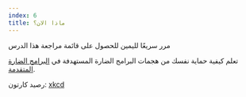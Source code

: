 ```yaml
---
index: 6
title: ماذا الان؟
---
```

مرر سريعًا لليمين للحصول على قائمة مراجعة هذا الدرس

تعلم كيفية حماية نفسك من هجمات البرامج الضارة المستهدفة في [البرامج الضارة المتقدمة](umbrella://information/malware/advanced).

رصيد كارتون: [xkcd](https://xkcd.com/1328/)